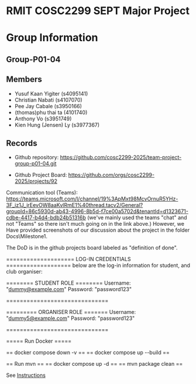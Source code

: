 
# RMIT COSC2299 SEPT Major Project

# Group Information

## Group-P01-04

## Members
* Yusuf Kaan Yigiter (s4095141)
* Christian Nabati (s4107070)
* Pee Jay Cabale (s3950166)
* (thomas)phu thai ta (4101740)
* Anthony Vo (s3951749)
* Kien Hung (Jensen) Ly (s3977367)

## Records

* Github repository: https://github.com/cosc2299-2025/team-project-group-p01-04.git


* Github Project Board: https://github.com/orgs/cosc2299-2025/projects/92



Communication tool (Teams): https://teams.microsoft.com/l/channel/19%3ApMxt98McvOrnuR5YHz-3F_iz1J_jrEevOW8aaKvlRmE1%40thread.tacv2/General?groupId=86c5930d-ab43-4996-8b5d-f7ce00a5702d&tenantId=d1323671-cdbe-4417-b4d4-bdb24b51316b
(we've mainly used the teams "chat" and not "Teams" so there isn't much going on in the link above.) However, we Have provided screenshots of our discussion about the project in the folder Docs\Milestone1.

The DoD is in the github projects board labeled as "definition of done".

==================== LOG-IN CREDENTIALS ===================
below are the log-in information for student, and club organiser:

======== STUDENT ROLE ========
Username: "dummy@example.com"
Password: "password123"

==============================

========= ORGANISER ROLE =======
Username: "dummy5@example.com"
Password: "password123"

==============================

===== Run Docker =====

== docker compose down -v ==
== docker compose up --build ==

== Run mvn ==
== docker compose up -d ==
== mvn package clean ==

See [Instructions](INSTRUCTIONS.md)
